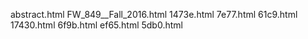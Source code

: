 abstract.html
FW_849__Fall_2016.html
1473e.html
7e77.html
61c9.html
17430.html
6f9b.html
ef65.html
5db0.html
